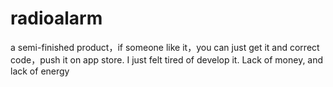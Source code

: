 # radioalarm
a semi-finished product，if someone like it，you can just get it and correct code，push it on app store. I just felt tired of develop it. Lack of money, and lack of energy
